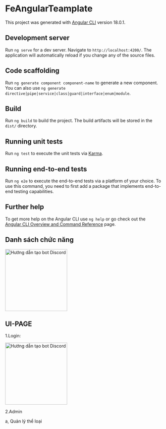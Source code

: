# FeAngularTeamplate

This project was generated with [Angular CLI](https://github.com/angular/angular-cli) version 18.0.1.

## Development server

Run `ng serve` for a dev server. Navigate to `http://localhost:4200/`. The application will automatically reload if you change any of the source files.

## Code scaffolding

Run `ng generate component component-name` to generate a new component. You can also use `ng generate directive|pipe|service|class|guard|interface|enum|module`.

## Build

Run `ng build` to build the project. The build artifacts will be stored in the `dist/` directory.

## Running unit tests

Run `ng test` to execute the unit tests via [Karma](https://karma-runner.github.io).

## Running end-to-end tests

Run `ng e2e` to execute the end-to-end tests via a platform of your choice. To use this command, you need to first add a package that implements end-to-end testing capabilities.

## Further help

To get more help on the Angular CLI use `ng help` or go check out the [Angular CLI Overview and Command Reference](https://angular.dev/tools/cli) page.

## Danh sách chức năng

<img src="https://github.com/user-attachments/assets/db5a4c52-a95c-401a-a3b3-59a924657d62" width="200" alt="Hướng dẫn tạo bot Discord">

## UI-PAGE

1.Login:

<img src="https://github.com/user-attachments/assets/ea39c719-373f-46d3-9c0a-55c1a6bd9d77" width="200" alt="Hướng dẫn tạo bot Discord">

2.Admin

   a, Quản lý thể loại

   



